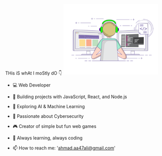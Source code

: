 THis iS whAt I moStly dO 👇
<img src="gif.gif" alt="gif" width="300"/>
- 💻 Web Developer 
- 🚀 Building projects with JavaScript, React, and Node.js 
- 🤖 Exploring AI & Machine Learning 
- 🔐 Passionate about Cybersecurity 
- 🎮 Creator of simple but fun web games 
- 🌱 Always learning, always coding 

- 📫 How to reach me: 'ahmad.aa47ali@gmail.com'
  
<!--
**ahmadali47/ahmadali47** is a ✨ _special_ ✨ repository because its `README.md` (this file) appears on your GitHub profile.

- 🔭 I’m currently working on ...
- 🌱 I’m currently learning ...
- 👯 I’m looking to collaborate on ...
- 🤔 I’m looking for help with ...
- 💬 Ask me about ...
- 📫 How to reach me: ...
- 😄 Pronouns: ...
- ⚡ Fun fact: ...
-->
